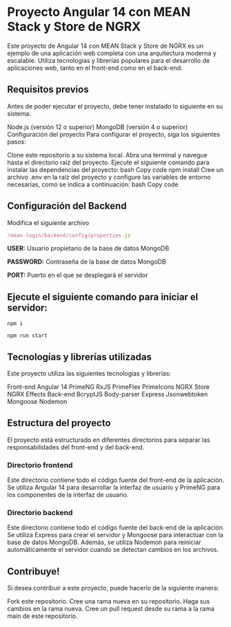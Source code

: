 # Proyecto Angular 14 con MEAN Stack y Store de NGRX

Este proyecto de Angular 14 con MEAN Stack y Store de NGRX es un ejemplo de una aplicación web completa con una arquitectura moderna y escalable. Utiliza tecnologías y librerías populares para el desarrollo de aplicaciones web, tanto en el front-end como en el back-end.

## Requisitos previos

Antes de poder ejecutar el proyecto, debe tener instalado lo siguiente en su sistema:

Node.js (versión 12 o superior)
MongoDB (versión 4 o superior)
Configuración del proyecto
Para configurar el proyecto, siga los siguientes pasos:

Clone este repositorio a su sistema local.
Abra una terminal y navegue hasta el directorio raíz del proyecto.
Ejecute el siguiente comando para instalar las dependencias del proyecto:
bash
Copy code
npm install
Cree un archivo .env en la raíz del proyecto y configure las variables de entorno necesarias, como se indica a continuación:
bash
Copy code
## Configuración del Backend

Modifica el siguiente archivo
```js 
/mean-login/backend/config/properties.js
```

**USER:** Usuario propietario de la base de datos MongoDB

**PASSWORD:** Contraseña de la base de datos MongoDB

**PORT:** Puerto en el que se desplegará el servidor

## Ejecute el siguiente comando para iniciar el servidor:
```node
npm i
```

```node
npm run start
```
## Tecnologías y librerías utilizadas
Este proyecto utiliza las siguientes tecnologías y librerías:

Front-end
Angular 14
PrimeNG
RxJS
PrimeFlex
PrimeIcons
NGRX Store
NGRX Effects
Back-end
BcryptJS
Body-parser
Express
Jsonwebtoken
Mongoose
Nodemon
## Estructura del proyecto

El proyecto está estructurado en diferentes directorios para separar las responsabilidades del front-end y del back-end.

### Directorio frontend

Este directorio contiene todo el código fuente del front-end de la aplicación. Se utiliza Angular 14 para desarrollar la interfaz de usuario y PrimeNG para los componentes de la interfaz de usuario.

### Directorio backend

Este directorio contiene todo el código fuente del back-end de la aplicación. Se utiliza Express para crear el servidor y Mongoose para interactuar con la base de datos MongoDB. Además, se utiliza Nodemon para reiniciar automáticamente el servidor cuando se detectan cambios en los archivos.


## Contribuye!

Si desea contribuir a este proyecto, puede hacerlo de la siguiente manera:

Fork este repositorio.
Cree una rama nueva en su repositorio.
Haga sus cambios en la rama nueva.
Cree un pull request desde su rama a la rama main de este repositorio.
